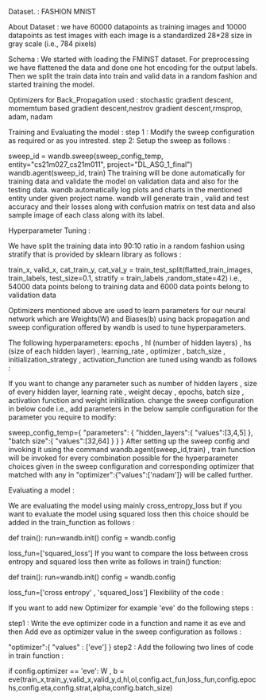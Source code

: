Dataset. : FASHION MNIST

About Dataset : we have 60000 datapoints as training images and 10000 datapoints as test images with each image is a standardized 28*28 size in gray scale (i.e., 784 pixels)

Schema : We started with loading the FMINST dataset. For preprocessing we have flattened the data and done one hot encoding for the output labels. Then we split the train data into train and valid data in a random fashion and started training the model.

Optimizers for Back_Propagation used : stochastic gradient descent, momemtum based gradient descent,nestrov gradient descent,rmsprop, adam, nadam

Training and Evaluating the model :
step 1 : Modify the sweep configuration as required or as you intrested.
step 2: Setup the sweep as follows :

sweep_id = wandb.sweep(sweep_config_temp, entity="cs21m027_cs21m011", project="DL_ASG_1_final")
wandb.agent(sweep_id, train)
The training will be done automatically for training data and validate the model on validation data and also for the testing data. wandb automatically log plots and charts in the mentioned entity under given project name. wandb will generate train , valid and test accuracy and their losses along with confusion matrix on test data and also sample image of each class along with its label.

Hyperparameter Tuning :

We have split the training data into 90:10 ratio in a random fashion using stratify that is provided by sklearn library as follows :

train_x, valid_x, cat_train_y, cat_val_y = train_test_split(flatted_train_images, train_labels, test_size=0.1, stratify = train_labels ,random_state=42)
i.e., 54000 data points belong to training data and 6000 data points belong to validation data

Optimizers mentioned above are used to learn parameters for our neural network which are Weights(W) and Biases(b) using back propagation and sweep configuration offered by wandb is used to tune hyperparameters.

The following hyperparameters:
epochs , hl (number of hidden layers) , hs (size of each hidden layer) , learning_rate , optimizer , batch_size , initialization_strategy , activation_function are tuned using wandb as follows :

If you want to change any parameter such as number of hidden layers , size of every hidden layer, learning rate , weight decay , epochs, batch size , activation function and weight initilization. change the sweep configuration in below code i.e., add parameters in the below sample configuration for the parameter you require to modify:

sweep_config_temp={
  "parameters": {
        "hidden_layers":{
            "values":[3,4,5]
        },
        "batch size":{
          "values":[32,64]
        }
    }
}
After setting up the sweep config and invoking it using the command wandb.agent(sweep_id,train) , train function will be invoked for every combination possible for the hyperparameter choices given in the sweep configuration and corresponding optimizer that matched with any in "optimizer":{"values":['nadam']} will be called further.

Evaluating a model :

We are evaluating the model using mainly cross_entropy_loss but if you want to evaluate the model using squared loss then this choice should be added in the train_function as follows :

def train():
  run=wandb.init()
  config = wandb.config
 
  loss_fun=['squared_loss']
If you want to compare the loss between cross entropy and squared loss then write as follows in train() function:

def train():
  run=wandb.init()
  config = wandb.config
 
  loss_fun=['cross entropy' , 'squared_loss']
Flexibility of the code :

If you want to add new Optimizer for example 'eve' do the following steps :

step1 :
Write the eve optimizer code in a function and name it as eve and then Add eve as optimizer value in the sweep configuration as follows :

"optimizer":{ "values" : ['eve'] }
step2 :
Add the following two lines of code in train function :

if config.optimizer == 'eve':
    W , b = eve(train_x,train_y,valid_x,valid_y,d,hl,ol,config.act_fun,loss_fun,config.epochs,config.eta,config.strat,alpha,config.batch_size)
